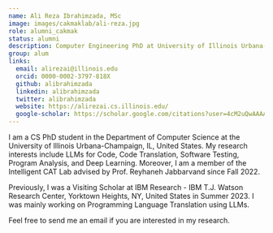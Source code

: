 ```yaml
---
name: Ali Reza Ibrahimzada, MSc
image: images/cakmaklab/ali-reza.jpg
role: alumni_cakmak
status: alumni
description: Computer Engineering PhD at University of Illinois Urbana-Champaign, IL
group: alum
links:
  email: alirezai@illinois.edu
  orcid: 0000-0002-3797-818X
  github: alibrahimzada
  linkedin: alibrahimzada
  twitter: alibrahimzada
  website: https://alirezai.cs.illinois.edu/
  google-scholar: https://scholar.google.com/citations?user=4cM2uQwAAAAJ&hl  
---
```


I am a CS PhD student in the Department of Computer Science at the University of Illinois Urbana-Champaign, IL, United States. My research interests include LLMs for Code, Code Translation, Software Testing, Program Analysis, and Deep Learning. Moreover, I am a member of the Intelligent CAT Lab advised by Prof. Reyhaneh Jabbarvand since Fall 2022.

Previously, I was a Visiting Scholar at IBM Research - IBM T.J. Watson Research Center, Yorktown Heights, NY, United States in Summer 2023. I was mainly working on Programming Language Translation using LLMs.

Feel free to send me an email if you are interested in my research.
